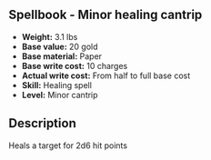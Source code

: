 ## Spellbook - Minor healing cantrip
- **Weight:** 3.1 lbs
- **Base value:** 20 gold
- **Base material:** Paper
- **Base write cost:** 10 charges
- **Actual write cost:** From half to full base cost
- **Skill:** Healing spell
- **Level:** Minor cantrip
## Description
Heals a target for 2d6 hit points
